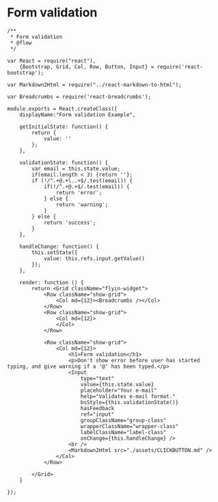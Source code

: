 # Form validation

    /**
     * Form validation
     * @flow
     */

    var React = require("react"),
        {Bootstrap, Grid, Col, Row, Button, Input} = require('react-bootstrap');

    var Markdown2Html = require("../react-markdown-to-html");

    var Breadcrumbs = require('react-breadcrumbs');

    module.exports = React.createClass({
        displayName:"Form validation Example",

        getInitialState: function() {
            return {
                value: ''
            };
        },

        validationState: function() {
            var email = this.state.value;
            if(email.length < 3) {return ''};
            if (!/^.+@.+\..+$/.test(email)) {
                if(!/^.+@.+$/.test(email)) {
                    return 'error';
                } else {
                    return 'warning';
                }
            } else {
                return 'success';
            }
        },

        handleChange: function() {
            this.setState({
                value: this.refs.input.getValue()
            });
        },

        render: function () {
            return <Grid className="flyin-widget">
                <Row className="show-grid">
                    <Col md={12}><Breadcrumbs /></Col>
                </Row>
                <Row className="show-grid">
                    <Col md={12}>
                    </Col>
                </Row>

                <Row className="show-grid">
                    <Col md={12}>
                        <h1>Form validation</h1>
                        <p>Don't show error before user has started typing, and give warning if a '@' has been typed.</p>
                        <Input
                            type="text"
                            value={this.state.value}
                            placeholder="Your e-mail"
                            help="Validates e-mail format."
                            bsStyle={this.validationState()}
                            hasFeedback
                            ref="input"
                            groupClassName="group-class"
                            wrapperClassName="wrapper-class"
                            labelClassName="label-class"
                            onChange={this.handleChange} />
                        <br />
                        <Markdown2Html src="./assets/CLICKBUTTON.md" />
                    </Col>
                </Row>

            </Grid>
        }

    });
